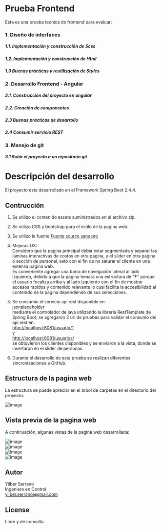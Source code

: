 # Prueba Frontend

Esta es una prueba tecnica de frontend para evaluar:

### 1. Diseño de interfaces
##### 1.1. Implementación y construcción de Scss
##### 1.2. Implementación y construcción de Html
##### 1.3 Buenas prácticas y reutilización de Styles
	
### 2. Desarrollo Frontend - Angular
##### 2.1. Construcción del proyecto en angular
##### 2.2. Creación de componentes
##### 2.3 Buenas prácticas de desarrollo
##### 2.4 Consumir servicio REST

### 3. Manejo de git
##### 3.1 Subir el proyecto a un repositorio git

# Descripción del desarrollo

El proyecto esta desarrollado en el Framework Spring Boot 2.4.4.

## Contrucción
1. Se utilizo el contenido assets suministrados en el archivo zip.
2. Se utilizo CSS y bootstrap para el estilo de la pagina web.
3. Se utilizo la fuente
[Fuente source sans pro](https://fonts.google.com/specimen/Source+Sans+Pro)
4. Mejoras UX:  
Considero que la pagina principal debia estar segmentada y separar las laminas interactivas de costos en otra pagina, y el slider en otra pagina o sección de personal, esto con el fin de no saturar el cliente en una extensa pagina web.  
Es conveniente agregar una barra de navegación lateral al lado izquierdo, debido a que la pagina tomara una estructura de *"F"* 
porque el usuario focaliza arriba y al lado izquierdo con el fin de mostrar accesos rapidos y contenido relevante lo cual facilita
la accesibilidad al contenido de la pagina dependiendo de sus selecciones.
5. Se consumio el servicio api rest disponible en:  
[jsonplaceholder](http://jsonplaceholder.typicode.com/)  
mediante el controlador de java utilizando la libreria RestTemplate de Spring Boot, se agregaron 2 url de pruebas para validar el consumo del api rest en:  
[http://localhost:8081/usuario/1](http://localhost:8081/usuario/1)  
y  
[http://localhost:8081/usuarios/](http://localhost:8081/usuarios/)  
se obtuvieron los clientes disponibles y se enviaron a la vista, donde se insertaron en el slider de personas.

6. Durante el desarrollo de esta prueba se realizan diferentes sincronizaciones a GitHub.


## Estructura de la pagina web

La estructura se puede apreciar en el árbol de carpetas en el directorio del proyecto:  

![image](https://drive.google.com/uc?export=view&id=1KUqgtId0Ju41Ujo_4AIbfiHNeH8rLNOl)  

## Vista previa de la pagina web

A continuación, algunas vistas de la pagina web desarrollada:  

![image](https://drive.google.com/uc?export=view&id=1s760ZXepqQEk31-pUefvechJ2aMUNzsz)  
![image](https://drive.google.com/uc?export=view&id=1ozQoID8gM6U5w3_Tb4oOFg1-tU-YBsXH)  
![image](https://drive.google.com/uc?export=view&id=1E38i4Hr8T-5sZCvUlaeXUKEqGcMgxRqq)  
![image](https://drive.google.com/uc?export=view&id=1TUh_7ezKb1YTyCvXWb5nda8cpucGHmOW)  

## Autor
Yilber Serrano  
Ingeniero en Control  
yilber.serrano@gmail.com  

## License
Libre y de consulta.